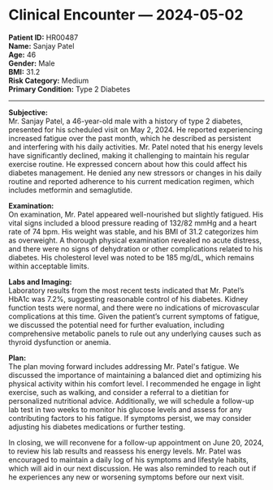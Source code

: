 # Clinical Encounter — 2024-05-02

**Patient ID:** HR00487  
**Name:** Sanjay Patel  
**Age:** 46  
**Gender:** Male  
**BMI:** 31.2  
**Risk Category:** Medium  
**Primary Condition:** Type 2 Diabetes  

---

**Subjective:**  
Mr. Sanjay Patel, a 46-year-old male with a history of type 2 diabetes, presented for his scheduled visit on May 2, 2024. He reported experiencing increased fatigue over the past month, which he described as persistent and interfering with his daily activities. Mr. Patel noted that his energy levels have significantly declined, making it challenging to maintain his regular exercise routine. He expressed concern about how this could affect his diabetes management. He denied any new stressors or changes in his daily routine and reported adherence to his current medication regimen, which includes metformin and semaglutide.

**Examination:**  
On examination, Mr. Patel appeared well-nourished but slightly fatigued. His vital signs included a blood pressure reading of 132/82 mmHg and a heart rate of 74 bpm. His weight was stable, and his BMI of 31.2 categorizes him as overweight. A thorough physical examination revealed no acute distress, and there were no signs of dehydration or other complications related to his diabetes. His cholesterol level was noted to be 185 mg/dL, which remains within acceptable limits. 

**Labs and Imaging:**  
Laboratory results from the most recent tests indicated that Mr. Patel’s HbA1c was 7.2%, suggesting reasonable control of his diabetes. Kidney function tests were normal, and there were no indications of microvascular complications at this time. Given the patient’s current symptoms of fatigue, we discussed the potential need for further evaluation, including comprehensive metabolic panels to rule out any underlying causes such as thyroid dysfunction or anemia.

**Plan:**  
The plan moving forward includes addressing Mr. Patel's fatigue. We discussed the importance of maintaining a balanced diet and optimizing his physical activity within his comfort level. I recommended he engage in light exercise, such as walking, and consider a referral to a dietitian for personalized nutritional advice. Additionally, we will schedule a follow-up lab test in two weeks to monitor his glucose levels and assess for any contributing factors to his fatigue. If symptoms persist, we may consider adjusting his diabetes medications or further testing.

In closing, we will reconvene for a follow-up appointment on June 20, 2024, to review his lab results and reassess his energy levels. Mr. Patel was encouraged to maintain a daily log of his symptoms and lifestyle habits, which will aid in our next discussion. He was also reminded to reach out if he experiences any new or worsening symptoms before our next visit.
